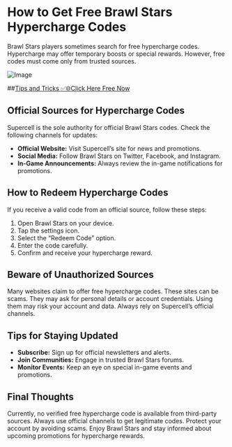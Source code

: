 # How to Get Free Brawl Stars Hypercharge Codes

Brawl Stars players sometimes search for free hypercharge codes. Hypercharge may offer temporary boosts or special rewards. However, free codes must come only from trusted sources.

![Image](https://github.com/user-attachments/assets/dd8a50b9-eb19-4150-a2ae-e8139071d521)


##[Tips and Tricks ✅🌐Click Here Free Now](https://lumon.slotkinov.com/brawl-stars-gems/)


## Official Sources for Hypercharge Codes

Supercell is the sole authority for official Brawl Stars codes. Check the following channels for updates:
- **Official Website:** Visit Supercell’s site for news and promotions.
- **Social Media:** Follow Brawl Stars on Twitter, Facebook, and Instagram.
- **In-Game Announcements:** Always review the in-game notifications for promotions.

## How to Redeem Hypercharge Codes

If you receive a valid code from an official source, follow these steps:
1. Open Brawl Stars on your device.
2. Tap the settings icon.
3. Select the “Redeem Code” option.
4. Enter the code carefully.
5. Confirm and receive your hypercharge reward.

## Beware of Unauthorized Sources

Many websites claim to offer free hypercharge codes. These sites can be scams. They may ask for personal details or account credentials. Using them may risk your account and data. Always rely on Supercell’s official channels.

## Tips for Staying Updated

- **Subscribe:** Sign up for official newsletters and alerts.
- **Join Communities:** Engage in trusted Brawl Stars forums.
- **Monitor Events:** Keep an eye on special in-game events and promotions.

## Final Thoughts

Currently, no verified free hypercharge code is available from third-party sources. Always use official channels to get legitimate codes. Protect your account by avoiding scams. Enjoy Brawl Stars and stay informed about upcoming promotions for hypercharge rewards.
